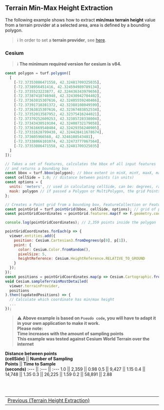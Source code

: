 ## Terrain Min-Max Height Extraction <!-- {docsify-ignore} -->
The following example shows how to extract **min/max terrain height** value from a terrain provider at a selected area, area is defined by a bounding polygon.

> :information_source: In order to set a **terrain provider**, see [here](/getting-started/3d/3d_step-by-step.md).

### Cesium

> :information_source: **The minimum required version for cesium is v84.**

```javascript
const polygon = turf.polygon([
  [
    [-72.37353086471558, 42.32481709325035],
    [-72.3738956451416, 42.324594989789134],
    [-72.3735523223877, 42.324436343979656],
    [-72.37387418746948, 42.32430942704402],
    [-72.37363815307616, 42.32405559240466],
    [-72.37391710281372, 42.32388108049599],
    [-72.37363815307616, 42.32367483852534],
    [-72.37352013587952, 42.32375416244021],
    [-72.37370252609253, 42.32385728338004],
    [-72.37343430519104, 42.32408732179058],
    [-72.37361669540404, 42.32429356240905],
    [-72.37331628799438, 42.324428411678674],
    [-72.373605966568, 42.3246108543481],
    [-72.37338066101074, 42.32473777067564],
    [-72.37353086471558, 42.32481709325035]
  ]
]);

// Takes a set of features, calculates the bbox of all input features
// and returns a bounding box
const bbox = turf.bbox(polygon); // bbox extent in minX, minY, maxX, maxY order
const cellSide = 1.0; // distance between points (in units)
const options = {
  units: 'meters', // used in calculating cellSide, can be: degrees, radians, miles, or kilometers (default)
  mask: polygon // if passed a Polygon or MultiPolygon, the grid Points will be created only inside it
};

// Creates a Point grid from a bounding box, FeatureCollection or Feature.
const pointGrid = turf.pointGrid(bbox, cellSide, options); // grid of points
const pointGridCoordinates = pointGrid.features.map(f => f.geometry.coordinates);

console.log(pointGridCoordinates); // 2,359 points inside the polygon

pointGridCoordinates.forEach(p => {
  viewer.entities.add({
    position: Cesium.Cartesian3.fromDegrees(p[0], p[1]),
    point: {
      color: Cesium.Color.fromRandom(),
      pixelSize: 5,
      heightReference: Cesium.HeightReference.RELATIVE_TO_GROUND
    }
  });
});
const positions = pointGridCoordinates.map(p => Cesium.Cartographic.fromDegrees(p[0], p[1]));
void Cesium.sampleTerrainMostDetailed(
  viewer.terrainProvider,
  positions
).then((updatedPositions) => {
  // Calculate which coordinate has min/max height
  ...
});
```
> :warning: **Above example is based on `Pseudo code`, you will have to adapt it in your own application to make it work.<br/>Please note:<br/>Time increases with the amount of sampling points<br/>This example was tested against Cesium World Terrain over the internet**

**Distance between points<br/>(cellSide)** || **Number of Sampling<br/>Points** || **Time to Sample<br/>(seconds)**
:--- || :--- || :---
1.0 || 2,359 || 0.98
0.5 || 9,427 || 1.15
0.4 || 14,748 || 1.35
0.3 || 26,225 || 1.59
0.2 || 58,891 || 2.88

<br/>
<br/>
<table style=" width: 100%; display: table !important;">
    <tbody>
        <tr>
            <td align="left">
                <a href="#/getting-started/3d/3d_terrain_height_extraction">Previous (Terrain Height Extraction)</a>
            </td>
            <td align="right"></td>
        </tr>
    </tbody>
</table>
